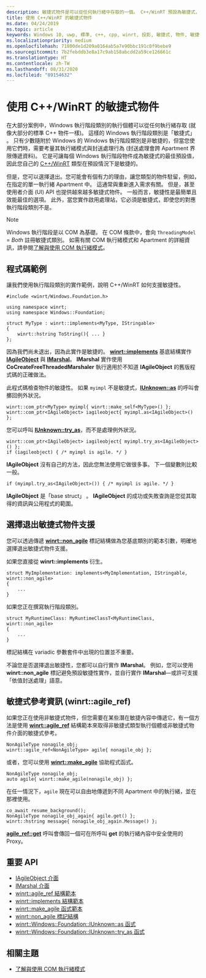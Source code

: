 ```yaml
---
description: 敏捷式物件是可以從任何執行緒中存取的一個。 C++/WinRT 預設為敏捷式，但您可以選擇退出。
title: 使用 C++/WinRT 的敏捷式物件
ms.date: 04/24/2019
ms.topic: article
keywords: Windows 10, uwp, 標準, c++, cpp, winrt, 投影, 敏捷式, 物件, 敏捷性, IAgileObject
ms.localizationpriority: medium
ms.openlocfilehash: 71800de1d209a0164ab5a7e90bbc191c0f9bebe9
ms.sourcegitcommit: 7b2febddb3e8a17c9ab158abcdd2a59ce126661c
ms.translationtype: HT
ms.contentlocale: zh-TW
ms.lasthandoff: 08/31/2020
ms.locfileid: "89154632"
---
```

# <a name="agile-objects-in-cwinrt"></a>使用 C++/WinRT 的敏捷式物件

在大部分案例中，Windows 執行階段類別的執行個體可以從任何執行緒存取 (就像大部分的標準 C++ 物件一樣)。 這樣的 Windows 執行階段類別是「敏捷式」  。 只有少數隨附於 Windows 的 Windows 執行階段類別是非敏捷的，但當您使用它們時，需要考量其執行緒模式與封送處理行為 (封送處理會跨 Apartment 界限傳遞資料)。 它是可讓每個 Windows 執行階段物件成為敏捷式的最佳預設值，因此您自己的 [C++/WinRT](./intro-to-using-cpp-with-winrt.md) 類型在預設情況下是敏捷的。

但是，您可以選擇退出。您可能會有個有力的理由，讓您類型的物件駐留，例如，在指定的單一執行緒 Apartment 中。 這通常與重新進入需求有關。 但是，甚至使用者介面 (UI) API 也提供越來越多敏捷式物件。 一般而言，敏捷性是最簡單且效能最佳的選項。 此外，當您實作啟用處理站，它必須是敏捷式，即使您的對應執行階段類別不是。

> [!NOTE]
> Windows 執行階段是以 COM 為基礎。 在 COM 條款中，會向 `ThreadingModel` = *Both* 註冊敏捷式類別。 如需有關 COM 執行緒模式和 Apartment 的詳細資訊，請參閱[了解與使用 COM 執行緒模式](/previous-versions/ms809971(v=msdn.10))。

## <a name="code-examples"></a>程式碼範例

讓我們使用執行階段類別的實作範例，說明 C++/WinRT 如何支援敏捷性。

```cppwinrt
#include <winrt/Windows.Foundation.h>

using namespace winrt;
using namespace Windows::Foundation;

struct MyType : winrt::implements<MyType, IStringable>
{
    winrt::hstring ToString(){ ... }
};
```

因為我們尚未退出，因為此實作是敏捷的。 [**winrt::implements**](/uwp/cpp-ref-for-winrt/implements) 基底結構實作 [**IAgileObject**](/windows/desktop/api/objidl/nn-objidl-iagileobject) 與 [**IMarshal**](/windows/desktop/api/objidl/nn-objidl-imarshal)。 **IMarshal** 實作使用 **CoCreateFreeThreadedMarshaler** 執行適用於不知道 **IAgileObject** 的舊版程式碼的正確做法。

此程式碼檢查物件的敏捷性。 如果 `myimpl` 不是敏捷式，[**IUnknown::as**](/uwp/cpp-ref-for-winrt/windows-foundation-iunknown#iunknownas-function) 的呼叫會擲回例外狀況。

```cppwinrt
winrt::com_ptr<MyType> myimpl{ winrt::make_self<MyType>() };
winrt::com_ptr<IAgileObject> iagileobject{ myimpl.as<IAgileObject>() };
```

您可以呼叫 [**IUnknown::try_as**](/uwp/cpp-ref-for-winrt/windows-foundation-iunknown#iunknowntry_as-function)，而不是處理例外狀況。

```cppwinrt
winrt::com_ptr<IAgileObject> iagileobject{ myimpl.try_as<IAgileObject>() };
if (iagileobject) { /* myimpl is agile. */ }
```

**IAgileObject** 沒有自己的方法，因此您無法使用它做很多事。 下一個變數則比較一般。

```cppwinrt
if (myimpl.try_as<IAgileObject>()) { /* myimpl is agile. */ }
```

**IAgileObject** 是「base struct」  。 **IAgileObject** 的成功或失敗查詢是您從其取得的資訊與公用程式的範圍。

## <a name="opting-out-of-agile-object-support"></a>選擇退出敏捷式物件支援

您可以透過傳遞 [**winrt::non_agile**](/uwp/cpp-ref-for-winrt/non-agile) 標記結構做為您基底類別的範本引數，明確地選擇退出敏捷式物件支援。

如果您直接從 **winrt::implements** 衍生。

```cppwinrt
struct MyImplementation: implements<MyImplementation, IStringable, winrt::non_agile>
{
    ...
}
```

如果您正在撰寫執行階段類別。

```cppwinrt
struct MyRuntimeClass: MyRuntimeClassT<MyRuntimeClass, winrt::non_agile>
{
    ...
}
```

標記結構在 variadic 參數套件中出現的位置並不重要。

不論您是否選擇退出敏捷性，您都可以自行實作 **IMarshal**。 例如，您可以使用 **winrt::non_agile** 標記避免預設敏捷性實作，並自行實作 **IMarshal**&mdash;或許可支援「依值封送處理」語意。

## <a name="agile-references-winrtagile_ref"></a>敏捷式參考資訊 (winrt::agile_ref)

如果您正在使用非敏捷式物件，但您需要在某些潛在敏捷內容中傳遞它，有一個方法是使用 [**winrt::agile_ref**](/uwp/cpp-ref-for-winrt/agile-ref) 結構範本來取得非敏捷式類型執行個體或非敏捷式物件介面的敏捷式參考。

```cppwinrt
NonAgileType nonagile_obj;
winrt::agile_ref<NonAgileType> agile{ nonagile_obj };
```

或者，您可以使用 [**winrt::make_agile**](/uwp/cpp-ref-for-winrt/make-agile) 協助程式函式。

```cppwinrt
NonAgileType nonagile_obj;
auto agile{ winrt::make_agile(nonagile_obj) };
```

在任一情況下，`agile` 現在可以自由地傳遞到不同 Apartment 中的執行緒，並在那裡使用。

```cppwinrt
co_await resume_background();
NonAgileType nonagile_obj_again{ agile.get() };
winrt::hstring message{ nonagile_obj_again.Message() };
```

[**agile_ref::get**](/uwp/cpp-ref-for-winrt/agile-ref#agile_refget-function) 呼叫會傳回一個可在所呼叫 **get** 的執行緒內容中安全使用的 Proxy。

## <a name="important-apis"></a>重要 API

* [IAgileObject 介面](/windows/desktop/api/objidl/nn-objidl-iagileobject)
* [IMarshal 介面](/windows/desktop/api/objidl/nn-objidl-imarshal)
* [winrt::agile_ref 結構範本](/uwp/cpp-ref-for-winrt/agile-ref)
* [winrt::implements 結構範本](/uwp/cpp-ref-for-winrt/implements)
* [winrt::make_agile 函式範本](/uwp/cpp-ref-for-winrt/make-agile)
* [winrt::non_agile 標記結構](/uwp/cpp-ref-for-winrt/non-agile)
* [winrt::Windows::Foundation::IUnknown::as 函式](/uwp/cpp-ref-for-winrt/windows-foundation-iunknown#iunknownas-function)
* [winrt::Windows::Foundation::IUnknown::try_as 函式](/uwp/cpp-ref-for-winrt/windows-foundation-iunknown#iunknowntry_as-function)

## <a name="related-topics"></a>相關主題

* [了解與使用 COM 執行緒模式](/previous-versions/ms809971(v=msdn.10))
